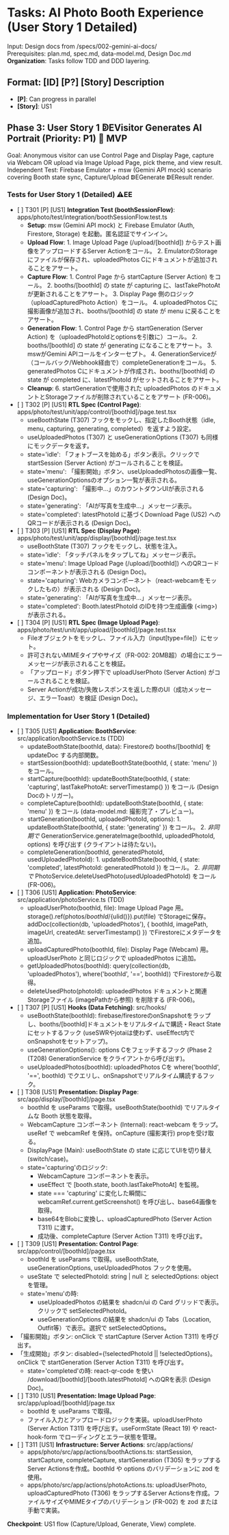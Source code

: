 # **Tasks: AI Photo Booth Experience (User Story 1 Detailed)**

Input: Design docs from /specs/002-gemini-ai-docs/  
Prerequisites: plan.md, spec.md, data-model.md, Design Doc.md  
**Organization**: Tasks follow TDD and DDD layering.

## **Format: \[ID\] \[P?\] \[Story\] Description**

* **\[P\]**: Can progress in parallel  
* **\[Story\]**: US1

## **Phase 3: User Story 1 ↁEVisitor Generates AI Portrait (Priority: P1) 🎯 MVP**

Goal: Anonymous visitor can use Control Page and Display Page, capture via Webcam OR upload via Image Upload Page, pick theme, and view result.  
Independent Test: Firebase Emulator \+ msw (Gemini API mock) scenario covering Booth state sync, Capture/Upload ↁEGenerate ↁEResult render.

### **Tests for User Story 1 (Detailed) ⚠EE**

* \[ \] T301 \[P\] \[US1\] **Integration Test (boothSessionFlow)**: apps/photo/test/integration/boothSessionFlow.test.ts  
  * **Setup**: msw (Gemini API mock) と Firebase Emulator (Auth, Firestore, Storage) を起動。匿名認証でサインイン。  
  * **Upload Flow**: 1\. Image Upload Page (/upload/\[boothId\]) からテスト画像をアップロードするServer Actionをコール。 2\. EmulatorのStorageにファイルが保存され、uploadedPhotos Cにドキュメントが追加されることをアサート。  
  * **Capture Flow**: 1\. Control Page から startCapture (Server Action) をコール。 2\. booths/\[boothId\] の state が capturing に、lastTakePhotoAt が更新されることをアサート。 3\. Display Page 側のロジック（uploadCapturedPhoto Action）をコール。 4\. uploadedPhotos Cに撮影画像が追加され、booths/\[boothId\] の state が menu に戻ることをアサート。  
  * **Generation Flow**: 1\. Control Page から startGeneration (Server Action) を（uploadedPhotoIdとoptionsを引数に）コール。 2\. booths/\[boothId\] の state が generating になることをアサート。 3\. mswがGemini APIコールをインターセプト。 4\. GenerationServiceが（コールバック/Webhook経由で）completeGenerationをコール。 5\. generatedPhotos Cにドキュメントが作成され、booths/\[boothId\] の state が completed に、latestPhotoId がセットされることをアサート。  
  * **Cleanup**: 6\. startGenerationで使用された uploadedPhotos のドキュメントとStorageファイルが削除されていることをアサート (FR-006)。  
* \[ \] T302 \[P\] \[US1\] **RTL Spec (Control Page)**: apps/photo/test/unit/app/control/\[boothId\]/page.test.tsx  
  * useBoothState (T307) フックをモックし、指定したBooth状態（idle, menu, capturing, generating, completed）を返すよう設定。  
  * useUploadedPhotos (T307) と useGenerationOptions (T307) も同様にモックデータを返す。  
  * state='idle': 「フォトブースを始める」ボタン表示。クリックでstartSession (Server Action) がコールされることを検証。  
  * state='menu': 「撮影開始」ボタン、useUploadedPhotosの画像一覧、useGenerationOptionsのオプション一覧が表示される。  
  * state='capturing': 「撮影中...」のカウントダウンUIが表示される (Design Doc)。  
  * state='generating': 「AIが写真を生成中...」メッセージ表示。  
  * state='completed': latestPhotoId に基づくDownload Page (US2) へのQRコードが表示される (Design Doc)。  
* \[ \] T303 \[P\] \[US1\] **RTL Spec (Display Page)**: apps/photo/test/unit/app/display/\[boothId\]/page.test.tsx  
  * useBoothState (T307) フックをモックし、状態を注入。  
  * state='idle': 「タッチパネルをタップしてね」メッセージ表示。  
  * state='menu': Image Upload Page (/upload/\[boothId\]) へのQRコードコンポーネントが表示される (Design Doc)。  
  * state='capturing': Webカメラコンポーネント（react-webcamをモックしたもの）が表示される (Design Doc)。  
  * state='generating': 「AIが写真を生成中...」メッセージ表示。  
  * state='completed': Booth.latestPhotoId のIDを持つ生成画像 (\<img\>) が表示される。  
* \[ \] T304 \[P\] \[US1\] **RTL Spec (Image Upload Page)**: apps/photo/test/unit/app/upload/\[boothId\]/page.test.tsx  
  * Fileオブジェクトをモックし、ファイル入力（input\[type=file\]）にセット。  
  * 許可されないMIMEタイプやサイズ（FR-002: 20MB超）の場合にエラーメッセージが表示されることを検証。  
  * 「アップロード」ボタン押下で uploadUserPhoto (Server Action) がコールされることを検証。  
  * Server Actionが成功/失敗レスポンスを返した際のUI（成功メッセージ、エラーToast）を検証 (Design Doc)。

### **Implementation for User Story 1 (Detailed)**

* \[ \] T305 \[US1\] **Application: BoothService**: src/application/boothService.ts (TDD)  
  * updateBoothState(boothId, data): Firestoreの booths/\[boothId\] を updateDoc する内部関数。  
  * startSession(boothId): updateBoothState(boothId, { state: 'menu' }) をコール。  
  * startCapture(boothId): updateBoothState(boothId, { state: 'capturing', lastTakePhotoAt: serverTimestamp() }) をコール (Design Docのトリガー)。  
  * completeCapture(boothId): updateBoothState(boothId, { state: 'menu' }) をコール (data-model.md: 撮影完了・プレビュー)。  
  * startGeneration(boothId, uploadedPhotoId, options): 1\. updateBoothState(boothId, { state: 'generating' }) をコール。 2\. *非同期で* GenerationService.generateImage(boothId, uploadedPhotoId, options) を呼び出す (クライアントは待たない)。  
  * completeGeneration(boothId, generatedPhotoId, usedUploadedPhotoId): 1\. updateBoothState(boothId, { state: 'completed', latestPhotoId: generatedPhotoId }) をコール。 2\. *非同期で* PhotoService.deleteUsedPhoto(usedUploadedPhotoId) をコール (FR-006)。  
* \[ \] T306 \[US1\] **Application: PhotoService**: src/application/photoService.ts (TDD)  
  * uploadUserPhoto(boothId, file): Image Upload Page 用。storage().ref(photos/${boothId}/${ulid()}).put(file) でStorageに保存。addDoc(collection(db, 'uploadedPhotos'), { boothId, imagePath, imageUrl, createdAt: serverTimestamp() }) でFirestoreにメタデータを追加。  
  * uploadCapturedPhoto(boothId, file): Display Page (Webcam) 用。uploadUserPhoto と同じロジックで uploadedPhotos に追加。  
  * getUploadedPhotos(boothId): query(collection(db, 'uploadedPhotos'), where('boothId', '==', boothId)) でFirestoreから取得。  
  * deleteUsedPhoto(photoId): uploadedPhotos ドキュメントと関連Storageファイル (imagePathから参照) を削除する (FR-006)。  
* \[ \] T307 \[P\] \[US1\] **Hooks (Data Fetching)**: src/hooks/  
  * useBoothState(boothId): firebase/firestoreのonSnapshotをラップし、booths/\[boothId\]ドキュメントをリアルタイムで購読・React Stateにセットするフック (useSWRやjotaiは使わず、useEffect内でonSnapshotをセットアップ)。  
  * useGenerationOptions(): options Cをフェッチするフック (Phase 2 (T208) GenerationService をクライアントから呼び出す)。  
  * useUploadedPhotos(boothId): uploadedPhotos Cを where('boothId', '==', boothId) でクエリし、onSnapshotでリアルタイム購読するフック。  
* \[ \] T308 \[US1\] **Presentation: Display Page**: src/app/display/\[boothId\]/page.tsx  
  * boothId を useParams で取得。useBoothState(boothId) でリアルタイムな Booth 状態を取得。  
  * WebcamCapture コンポーネント (Internal): react-webcam をラップ。useRef で webcamRef を保持。onCapture (撮影実行) propを受け取る。  
  * DisplayPage (Main): useBoothState の state に応じてUIを切り替え (switch/case)。  
  * state='capturing'のロジック:  
    * WebcamCapture コンポーネントを表示。  
    * useEffect で \[booth.state, booth.lastTakePhotoAt\] を監視。  
    * state \=== 'capturing' に変化した瞬間に webcamRef.current.getScreenshot() を呼び出し、base64画像を取得。  
    * base64をBlobに変換し、uploadCapturedPhoto (Server Action T311) に渡す。  
    * 成功後、completeCapture (Server Action T311) を呼び出す。  
* \[ \] T309 \[US1\] **Presentation: Control Page**: src/app/control/\[boothId\]/page.tsx  
  * boothId を useParams で取得。useBoothState, useGenerationOptions, useUploadedPhotos フックを使用。  
  * useState で selectedPhotoId: string | null と selectedOptions: object を管理。  
  * state='menu'の時:  
    * useUploadedPhotos の結果を shadcn/ui の Card グリッドで表示。クリックで setSelectedPhotoId。  
    * useGenerationOptions の結果を shadcn/ui の Tabs（Location, Outfit等）で表示。選択で setSelectedOptions。  
* 「撮影開始」ボタン: onClick で startCapture (Server Action T311) を呼び出す。  
* 「生成開始」ボタン: disabled={\!selectedPhotoId || \!selectedOptions}。onClick で startGeneration (Server Action T311) を呼び出す。  
  * state='completed'の時: react-qr-code を使い /download/\[boothId\]/\[booth.latestPhotoId\] へのQRを表示 (Design Doc)。  
* \[ \] T310 \[US1\] **Presentation: Image Upload Page**: src/app/upload/\[boothId\]/page.tsx  
  * boothId を useParams で取得。  
  * ファイル入力とアップロードロジックを実装。uploadUserPhoto (Server Action T311) を呼び出す。useFormState (React 19\) や react-hook-form でローディングとエラー状態を管理。  
* \[ \] T311 \[US1\] **Infrastructure: Server Actions**: src/app/actions/  
  * apps/photo/src/app/actions/boothActions.ts: startSession, startCapture, completeCapture, startGeneration (T305) をラップするServer Actionsを作成。boothId や options のバリデーションに zod を使用。  
  * apps/photo/src/app/actions/photoActions.ts: uploadUserPhoto, uploadCapturedPhoto (T306) をラップするServer Actionsを作成。ファイルサイズやMIMEタイプのバリデーション (FR-002) を zod または手動で実装。

**Checkpoint**: US1 flow (Capture/Upload, Generate, View) complete.